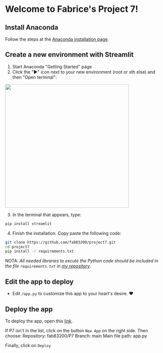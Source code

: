 # Welcome to Fabrice's Project 7!

## Install Anaconda

Follow the steps at the [Anaconda installation page](https://docs.anaconda.com/anaconda/install/windows/).

## Create a new environment with Streamlit

1. Start Anaconda "Getting Started" page
2. Click the "▶" icon next to your new environment (root or sth else) and then "Open terminal":

<img src="https://camo.githubusercontent.com/2e4ec1070ef05f008db123248dc0ac9d510f2c43c0a4ab06db147e056f1cb00d/68747470733a2f2f692e737461636b2e696d6775722e636f6d2f45696946632e706e67" width="400"/>

3. In the terminal that appears, type:
```bash
pip install streamlit
```

4. Finish the installation. Copy paste the following code:
```bash
git clone https://github.com/fab83200/project7.git
cd project7
pip install -r requirements.txt
```
NOTA: _All needed libraries to excute the Python code should be included in the file `requirements.txt` in [my repository](https://github.com/fab83200/project7)_.

## Edit the app to deploy

* Edit `/app.py` to customize this app to your heart's desire. :heart:

## Deploy the app

To deploy the app, open this [link](https://share.streamlit.io).

If P7 isn't in the list, click on the button `New App` on the right side. Then choose:
Repository:
    fab83200/P7
Branch:
    main
Main file path:
    app.py

Finally, click on `Deploy`
